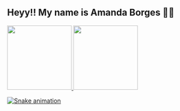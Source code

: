 ## Heyy!! My name is Amanda Borges 🤘🏽

<div>
  <a href="https://github.com/AmandaBorgesES">
  <img height="150em" src="https://github-readme-stats.vercel.app/api?username=AmandaBorgesES&show_icons=true&theme=dracula&include_all_commits=true&count_private=true"/>
  <img height="150em" src="https://github-readme-stats.vercel.app/api/top-langs/?username=AmandaBorgesES&layout=compact&langs_count=7&theme=dracula"/>
</div>
  
![Snake animation](https://github.com/AmandaBorgesES/AmandaBorgesES/blob/output/github-contribution-grid-snake.svg)
